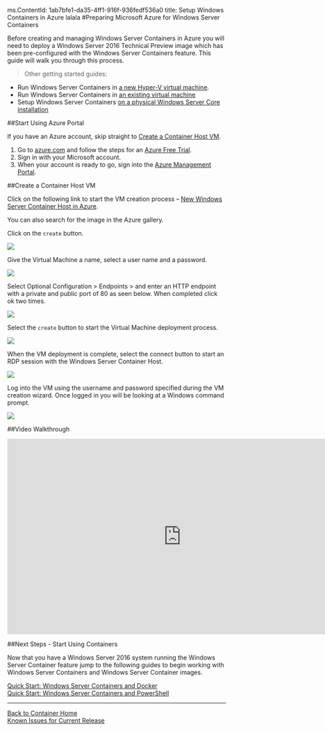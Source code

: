 ms.ContentId: 1ab7bfe1-da35-4ff1-916f-936fedf536a0
title: Setup Windows Containers in Azure
lalala
#Preparing Microsoft Azure for Windows Server Containers

Before creating and managing Windows Server Containers in Azure you will need to deploy a Windows Server 2016 Technical Preview image which has been pre-configured with the Windows Server Containers feature.
This guide will walk you through this process.

> Other getting started guides:
* Run Windows Server Containers in [a new Hyper-V virtual machine](./container_setup.md).
* Run Windows Server Containers in [an existing virtual machine](./inplace_setup.md)
* Setup Windows Server Containers [on a physical Windows Server Core installation](./inplace_setup.md)

##Start Using Azure Portal

If you have an Azure account, skip straight to [Create a Container Host VM](#CreateacontainerhostVM).

1. Go to [azure.com](https://azure.com) and follow the steps for an [Azure Free Trial](https://azure.microsoft.com/en-us/pricing/free-trial/).
2. Sign in with your Microsoft account.
3. When your account is ready to go, sign into the [Azure Management Portal](https://portal.azure.com).

##Create a Container Host VM

Click on the following link to start the VM creation process – [New Windows Server Container Host in Azure](https://portal.azure.com/#gallery/Microsoft.WindowsServer2016TechnicalPreviewwithContainers).

You can also search for the image in the Azure gallery.

Click on the `create` button.

![](./media/newazure1.png)

Give the Virtual Machine a name, select a user name and a password.

![](media/newazure2.png)

Select Optional Configuration > Endpoints > and enter an HTTP endpoint with a private and public port of 80 as seen below.
When completed click ok two times.

![](./media/newazure3.png)

Select the `create` button to start the Virtual Machine deployment process.

![](media/newazure2.png)

When the VM deployment is complete, select the connect button to start an RDP session with the Windows Server Container Host.

![](media/newazure6.png)

Log into the VM using the username and password specified during the VM creation wizard.
Once logged in you will be looking at a Windows command prompt.

![](media/newazure7.png)

##Video Walkthrough

<iframe src="https://channel9.msdn.com/Blogs/containers/Quick-Start-Configure-Windows-Server-Containers-in-Microsoft-Azure/player" width="800" height="450" allowFullScreen="true" frameBorder="0" scrolling="no"></iframe>


##Next Steps - Start Using Containers

Now that you have a Windows Server 2016 system running the Windows Server Container feature jump to the following guides to begin working with Windows Server Containers and Windows Server Container images.

[Quick Start: Windows Server Containers and Docker](./manage_docker.md)  
[Quick Start: Windows Server Containers and PowerShell](./manage_powershell.md)

-------------------

[Back to Container Home](../containers_welcome.md)  
[Known Issues for Current Release](../about/work_in_progress.md)




